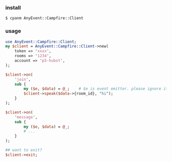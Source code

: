### install ###

    $ cpanm AnyEvent::Campfire::Client

### usage ###

```perl
use AnyEvent::Campfire::Client;
my $client = AnyEvent::Campfire::Client->new(
    token => 'xxxx',
    rooms => '1234',
    account => 'p5-hubot',
);

$client->on(
    'join',
    sub {
        my ($e, $data) = @_;    # $e is event emitter. please ignore it.
        $client->speak($data->{room_id}, "hi");
    }
);

$client->on(
    'message',
    sub {
        my ($e, $data) = @_;
        # ...
    }
);

## want to exit?
$client->exit;
```
